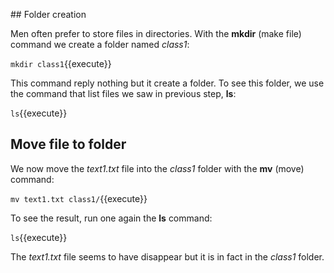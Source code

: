 ## Folder creation

Men often prefer to store files in directories. 
With the **mkdir** (make file) command we create a folder named _class1_:

`mkdir class1`{{execute}}

This command reply nothing but it create a folder. To see this folder, we use the command that list files we saw in previous step, **ls**:

`ls`{{execute}}

## Move file to folder

We now move the _text1.txt_ file into the _class1_ folder with the **mv** (move) command:

`mv text1.txt class1/`{{execute}}

To see the result, run one again the **ls** command:

`ls`{{execute}}

The _text1.txt_ file seems to have disappear but it is in fact in the _class1_ folder.

